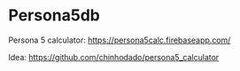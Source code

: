 # Persona5db
Persona 5 calculator: https://persona5calc.firebaseapp.com/

Idea: https://github.com/chinhodado/persona5_calculator
